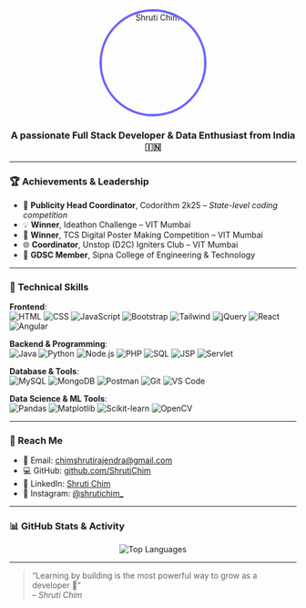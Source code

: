 <p align="center">
  <img src="https://github.com/ShrutiChim.png" width="180" height="180" alt="Shruti Chim"
       style="border-radius: 50%; border: 4px solid #6c63ff;" />
</p>
<h3 align="center">A passionate Full Stack Developer & Data Enthusiast from India 🇮🇳</h3>

---

### 🏆 Achievements & Leadership

- 🎯 **Publicity Head Coordinator**, Codorithm 2k25 – *State-level coding competition*
- 💡 **Winner**, Ideathon Challenge – VIT Mumbai
- 🎨 **Winner**, TCS Digital Poster Making Competition – VIT Mumbai
- 🌐 **Coordinator**, Unstop (D2C) Igniters Club – VIT Mumbai
- 🤝 **GDSC Member**, Sipna College of Engineering & Technology

---

### 💼 Technical Skills

**Frontend**:  
![HTML](https://img.shields.io/badge/HTML5-E34F26?style=flat&logo=html5&logoColor=white)
![CSS](https://img.shields.io/badge/CSS3-1572B6?style=flat&logo=css3&logoColor=white)
![JavaScript](https://img.shields.io/badge/JavaScript-F7DF1E?style=flat&logo=javascript&logoColor=black)
![Bootstrap](https://img.shields.io/badge/Bootstrap-563D7C?style=flat&logo=bootstrap&logoColor=white)
![Tailwind](https://img.shields.io/badge/Tailwind-38B2AC?style=flat&logo=tailwind-css&logoColor=white)
![jQuery](https://img.shields.io/badge/jQuery-0769AD?style=flat&logo=jquery&logoColor=white)
![React](https://img.shields.io/badge/React-20232A?style=flat&logo=react&logoColor=61DAFB)
![Angular](https://img.shields.io/badge/Angular-DD0031?style=flat&logo=angular&logoColor=white)

**Backend & Programming**:  
![Java](https://img.shields.io/badge/Java-ED8B00?style=flat&logo=java&logoColor=white)
![Python](https://img.shields.io/badge/Python-3776AB?style=flat&logo=python&logoColor=white)
![Node.js](https://img.shields.io/badge/Node.js-339933?style=flat&logo=nodedotjs&logoColor=white)
![PHP](https://img.shields.io/badge/PHP-777BB4?style=flat&logo=php&logoColor=white)
![SQL](https://img.shields.io/badge/SQL-4479A1?style=flat&logo=mysql&logoColor=white)
![JSP](https://img.shields.io/badge/JSP-red?style=flat)
![Servlet](https://img.shields.io/badge/Servlet-blue?style=flat)

**Database & Tools**:  
![MySQL](https://img.shields.io/badge/MySQL-005C84?style=flat&logo=mysql&logoColor=white)
![MongoDB](https://img.shields.io/badge/MongoDB-4EA94B?style=flat&logo=mongodb&logoColor=white)
![Postman](https://img.shields.io/badge/Postman-FF6C37?style=flat&logo=postman&logoColor=white)
![Git](https://img.shields.io/badge/Git-F05032?style=flat&logo=git&logoColor=white)
![VS Code](https://img.shields.io/badge/VS%20Code-007ACC?style=flat&logo=visual-studio-code&logoColor=white)

**Data Science & ML Tools**:  
![Pandas](https://img.shields.io/badge/Pandas-150458?style=flat&logo=pandas&logoColor=white)
![Matplotlib](https://img.shields.io/badge/Matplotlib-ffffff?style=flat&logo=matplotlib&logoColor=black)
![Scikit-learn](https://img.shields.io/badge/scikit--learn-F7931E?style=flat&logo=scikit-learn&logoColor=white)
![OpenCV](https://img.shields.io/badge/OpenCV-5C3EE8?style=flat&logo=opencv&logoColor=white)

---

### 📣 Reach Me

- 📧 Email: [chimshrutirajendra@gmail.com](mailto:chimshrutirajendra@gmail.com)
- 💻 GitHub: [github.com/ShrutiChim](https://github.com/ShrutiChim)
- 🔗 LinkedIn: [Shruti Chim](https://linkedin.com/in/shruti-chim)
- 📸 Instagram: [@shrutichim_](https://instagram.com/shrutichim_)

---

### 📊 GitHub Stats & Activity

<p align="center">
  <img src="https://github-readme-stats.vercel.app/api/top-langs/?username=ShrutiChim&layout=compact&theme=radical&hide_border=true" alt="Top Languages" />
</p>

---

> “Learning by building is the most powerful way to grow as a developer 🚀”  
> – *Shruti Chim*
